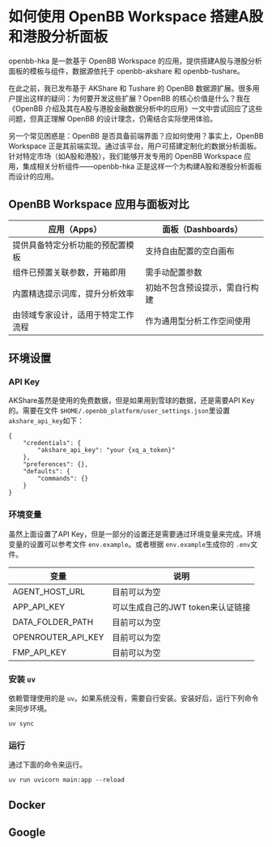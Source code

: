 # 如何使用 OpenBB Workspace 搭建A股和港股分析面板

openbb-hka 是一款基于 OpenBB Workspace 的应用，提供搭建A股与港股分析面板的模板与组件，数据源依托于 openbb-akshare 和 openbb-tushare。

在此之前，我已发布基于 AKShare 和 Tushare 的 OpenBB 数据源扩展。很多用户提出这样的疑问：为何要开发这些扩展？OpenBB 的核心价值是什么？我在《OpenBB 介绍及其在A股与港股金融数据分析中的应用》一文中尝试回应了这些问题，但真正理解 OpenBB 的设计理念，仍需结合实际使用体验。

另一个常见困惑是：OpenBB 是否具备前端界面？应如何使用？事实上，OpenBB Workspace 正是其前端实现。通过该平台，用户可搭建定制化的数据分析面板。针对特定市场（如A股和港股），我们能够开发专用的 OpenBB Workspace 应用，集成相关分析组件——openbb-hka 正是这样一个为构建A股和港股分析面板而设计的应用。

## OpenBB Workspace 应用与面板对比

| **应用（Apps）**             | **面板（Dashboards）**   |
| ---------------------------------- | ------------------------------ |
| 提供具备特定分析功能的预配置模板   | 支持自由配置的空白画布         |
| 组件已预置关联参数，开箱即用       | 需手动配置参数                 |
| 内置精选提示词库，提升分析效率     | 初始不包含预设提示，需自行构建 |
| 由领域专家设计，适用于特定工作流程 | 作为通用型分析工作空间使用     |

## 环境设置

### API Key

AKShare虽然是使用的免费数据，但是如果用到雪球的数据，还是需要API Key的。需要在文件 `$HOME/.openbb_platform/user_settings.json`里设置 `akshare_api_key`如下：

```
{
    "credentials": {
        "akshare_api_key": "your {xq_a_token}"
    },
    "preferences": {},
    "defaults": {
        "commands": {}
    }
}
```

### 环境变量

虽然上面设置了API Key，但是一部分的设置还是需要通过环境变量来完成。环境变量的设置可以参考文件 `env.example`。或者根据 `env.example`生成你的 `.env`文件。

| 变量               | 说明                              |
| ------------------ | --------------------------------- |
| AGENT_HOST_URL     | 目前可以为空                      |
| APP_API_KEY        | 可以生成自己的JWT token来认证链接 |
| DATA_FOLDER_PATH   | 目前可以为空                      |
| OPENROUTER_API_KEY | 目前可以为空                      |
| FMP_API_KEY        | 目前可以为空                      |

### 安装 `uv`

依赖管理使用的是 `uv`。如果系统没有，需要自行安装。安装好后，运行下列命令来同步环境。

```
uv sync
```

### 运行

通过下面的命令来运行。

```
uv run uvicorn main:app --reload
```

## Docker


## Google
